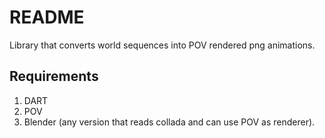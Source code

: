 
README
======
Library that converts world sequences into POV rendered png animations.

Requirements
------------

1. DART
2. POV 
3. Blender (any version that reads collada and can use POV as renderer).

